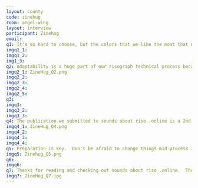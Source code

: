 ```yaml
---
layout: county 
code: zinehug
room: angel-wing
layout: interview
participant: Zinehug
email: 
q1: It's so hard to choose, but the colors that we like the most that we currently have in our studio are Mint, Sunflower, Bright Red, and Cornflower.
imgq1_1: 
imgq1_2: 
img1_3: 
q2: Adaptability is a huge part of our risograph technical process because you never know what issues you may run into during printing, whether is has to do with certain colors not working the way you wanted them to/color drums acting up, or things not aligning as perfectly as you had hoped, etc.  We've learned to expect the unexpected and that is something that is exciting about printing with the risograph for us.  We (Alex & Zack) are both illustrators and were introduced to printmaking through silkscreening, so we still use more traditional methods to prepare our prints (creating illustrations by color layer, using large blocks of color instead of blending).  Since risograph printing gives you the ability to play with color opacity more easily than with traditional printmaking, we're now using more color mixing, gradients, and Duotone/CMYK in our process.  It's awesome to get a bunch of different color values when you blend just 2 or 3 colors together.  We printed a CMYK photo book (using cornflower, fluo pink, yellow, and black) last year with Kevin Li called "Our" that was a learning process for us in terms of color balancing and using more digital methods.
imgq2_1: ZineHug_Q2.png
imgq2_2: 
imgq2_3: 
imgq2_4: 
imgq2_5: 
q3: 
imgq3: 
imgq3_2: 
imgq3_3: 
q4: The publication we submitted to sounds about riso .online is a 2nd edition printing of Benjy Brooke's "Executive Information Packet Journal," a guidebook to the rest stops on the information super highway, somewhere in a distant future.  We've been taking time recently trying to envision what the future could look like, and reading EIPJ is a good place to start imagining.
imgq4_1: ZineHug_Q4.png
imgq4_2: 
imgq4_3: 
imgq4_4: 
q5: Preparation is key.  Don't be afraid to change things mid-process if you think the print will benefit/experiment. Maybe this relates more to our specific machine, but very large areas of opaque color will often lead to heartbreak.
imgq5: Zinehug_Q5.png
q6: 
imgq6: 
q7: Thanks for reading and checking out sounds about riso .online.  The risograph community usually has a physical presence at print shops and festivals that we are missing right now.  This has been a great way to see some new risograph works and connect with everyone virtually.  Hope you have fun here!!
imgq7: ZineHug_Q7.jpg
---
```


